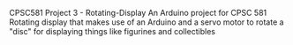 CPSC581 Project 3 - Rotating-Display
An Arduino project for CPSC 581
Rotating display that makes use of an Arduino and a servo motor to rotate a "disc" for displaying things like figurines and collectibles
